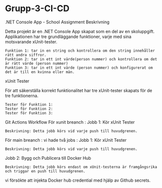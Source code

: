 # Grupp-3-CI-CD


.NET Console App - School Assignment
Beskrivning

Detta projekt är en .NET Console App skapat som en del av en skoluppgift. Applikationen har tre grundläggande funktioner, varje med sina motsvarande xUnit-tester.

    Funktion 1: tar in en string och kontrollera om den string innehåller rätt andra siffror.
    Funktion 2: tar in ett int värde(person nummer) och kontrollera om det är rätt värde (person nummer)
    Funktion 3: tar in ett int värde (person nummer) och konfigurerat om det är till en kvinna eller män.

xUnit Tester

För att säkerställa korrekt funktionalitet har tre xUnit-tester skapats för de tre funktionerna.

    Tester för Funktion 1: 
    Tester för Funktion 2: 
    Tester för Funktion 3: 

Git Actions Workflow
För xunit breanch : 
Jobb 1: Kör xUnit Tester

    Beskrivning: Detta jobb körs vid varje push till huvudgrenen.
	
För main breanch : 
vi hade två jobs : 
Jobb 1: Kör xUnit Tester

    Beskrivning: Detta jobb körs vid varje push till huvudgrenen.

Jobb 2: Bygg och Publicera till Docker Hub

    Beskrivning: Detta jobb körs endast om xUnit-testerna är framgångsrika och triggar en push till huvudgrenen.

vi försökte att injekta Docker hub credential med hjälp av Github secrets.